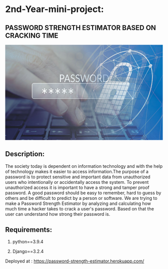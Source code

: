 # 2nd-Year-mini-project:

## PASSWORD STRENGTH  ESTIMATOR  BASED ON CRACKING TIME
![PSE](https://github.com/Gaya3priya/2nd-Year-mini-project/blob/main/password_strength/images/PSECTlogo.jpg)

## Description:

The society today is dependent on information technology and with the help of technology makes it easier to access information.The purpose of a password is to protect sensitive and important data from unauthorized users who intentionally or accidentally access the system. To prevent unauthorized access it is important to have a strong and tamper proof password. A good password should be easy to remember, hard to guess by others and be difficult to predict by a person or software. We are trying to make a Password Strength Estimator by analyzing and calculating how much time a hacker takes to crack a user's password. Based on that the user can understand how strong their password is. 

## Requirements:
1. python==3.9.4

2. Django==3.2.4

Deployed at : https://password-strength-estimator.herokuapp.com/

